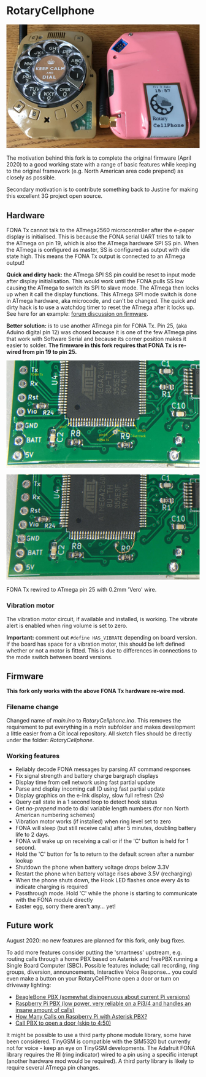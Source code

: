 # RotaryCellphone

![Two finished RotaryCellphones](images/two_phones.jpg "Two finished RotaryCellphones")

The motivation behind this fork is to complete the original firmware (April 2020) to a good working state with a range of basic features while keeping to the original framework (e.g. North American area code prepend) as closely as possible. 

Secondary motivation is to contribute something back to Justine for making this excellent 3G project open source.

## Hardware

FONA Tx cannot talk to the ATmega2560 microcontroller after the e-paper display is initialised. This is because the FONA serial UART tries to talk to the ATmega on pin 19, which is also the ATmega hardware SPI SS pin. When the ATmega is configured as master, SS is configured as output with idle state high. This means the FONA Tx output is connected to an ATmega output!

**Quick and dirty hack:** the ATmega SPI SS pin could be reset to input mode after display initialisation. This would work until the FONA pulls SS low causing the ATmega to switch its SPI to slave mode. The ATmega then locks up when it call the display functions. This ATmega SPI mode switch is done in ATmega hardware, aka microcode, and can't be changed. The quick and dirty hack is to use a watchdog timer to reset the ATmega after it locks up. See here for an example: [forum discussion on firmware](https://skysedge.us/forum/viewtopic.php?f=4&t=1486&start=25).

**Better solution:** is to use another ATmega pin for FONA Tx. Pin 25, (aka Aduino digital pin 12) was chosed because it is one of the few ATmega pins that work with Software Serial and because its corner position makes it easier to solder. **The firmware in this fork requires that FONA Tx is re-wired from pin 19 to pin 25.**

![Preparing the via](images/hwmod_part1.jpg "Cut the track and prepare the via as a solder pad")

![Re-wire FONA Tx](images/hwmod_part2.jpg "Re-wiring FONA Tx with 0.2mm 'Vero' wire")

FONA Tx rewired to ATmega pin 25 with 0.2mm 'Vero' wire.

### Vibration motor

The vibration motor circuit, if available and installed, is working. The vibrate alert is enabled when ring volume is set to zero.

**Important:** comment out `#define HAS_VIBRATE` depending on board version. If the board has space for a vibration motor, this should be left defined whether or not a motor is fitted. This is due to differences in connections to the mode switch between board versions.

## Firmware

**This fork only works with the above FONA Tx hardware re-wire mod.**

### Filename change

Changed name of *main.ino* to *RotaryCellphone.ino*. This removes the requirement to put everything in a *main* subfolder and makes development a little easier from a Git local repository. All sketch files should be directly under the folder: *RotaryCellphone*.

### Working features

- Reliably decode FONA messages by parsing AT command responses
- Fix signal strength and battery charge bargraph displays
- Display time from cell network using fast partial update
- Parse and display incoming call ID using fast partial update
- Display graphics on the e-Ink display, slow full refresh (2s)
- Query call state in a 1 second loop to detect hook status
- Get *no-prepend* mode to dial variable length numbers (for non North American numbering schemes)
- Vibration motor works (if installed) when ring level set to zero
- FONA will sleep (but still receive calls) after 5 minutes, doubling battery life to 2 days.
- FONA will wake up on receiving a call or if the 'C' button is held for 1 second.
- Hold the 'C' button for 1s to return to the default screen after a number lookup
- Shutdown the phone when battery voltage drops below 3.3V
- Restart the phone when battery voltage rises above 3.5V (recharging)
- When the phone shuts down, the Hook LED flashes once every 4s to indicate charging is required
- Passthrough mode. Hold 'C' while the phone is starting to communicate with the FONA module directly
- Easter egg, sorry there aren't any... yet!

## Future work

August 2020: no new features are planned for this fork, only bug fixes.

To add more features consider putting the 'smartness' upstream, e.g. routing calls through a home PBX based on Asterisk and FreePBX running a Single Board Computer (SBC). Possible features include; call recording, ring groups, diversion, announcements, Interactive Voice Response... you could even make a button on your RotaryCellPhone open a door or turn on driveway lighting:

- [BeagleBone PBX (somewhat disingenuous about current Pi versions)](http://beaglebone-asterisk.raspbx.org/)  
- [Raspberry Pi PBX (low power, very reliable on a Pi3/4 and handles an insane amount of calls)](http:www.raspberry-asterisk.org/)  
- [How Many Calls on Raspberry Pi with Asterisk PBX?](https://www.youtube.com/watch?v=dVGf3HrKZl4)  
- [Call PBX to open a door (skip to 4:50)](https://www.youtube.com/watch?v=kbODHbJyEX4)

It might be possible to use a third party phone module library, some have been considered. TinyGSM is compatible with the SIM5320 but currently not for voice - keep an eye on TinyGSM developments. The Adafruit FONA library requires the RI (ring indicator) wired to a pin using a specific interupt (another hardware mod would be required). A third party library is likely to require several ATmega pin changes.
